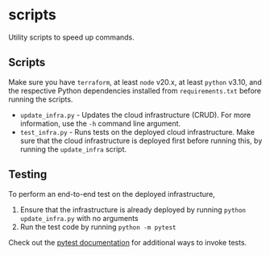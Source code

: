 # scripts
Utility scripts to speed up commands. 

## Scripts
Make sure you have `terraform`, at least `node` v20.x, at least `python` v3.10, and the respective Python dependencies installed from `requirements.txt` before running the scripts.
- `update_infra.py` - Updates the cloud infrastructure (CRUD). For more information, use the `-h` command line argument.
- `test_infra.py` - Runs tests on the deployed cloud infrastructure. Make sure that the cloud infrastructure is deployed first before running this, by running the `update_infra` script.

## Testing
To perform an end-to-end test on the deployed infrastructure,
1. Ensure that the infrastructure is already deployed by running `python update_infra.py` with no arguments
2. Run the test code by running `python -m pytest`

Check out the [pytest documentation](https://docs.pytest.org/en/stable/how-to/usage.html) for additional ways to invoke tests.
